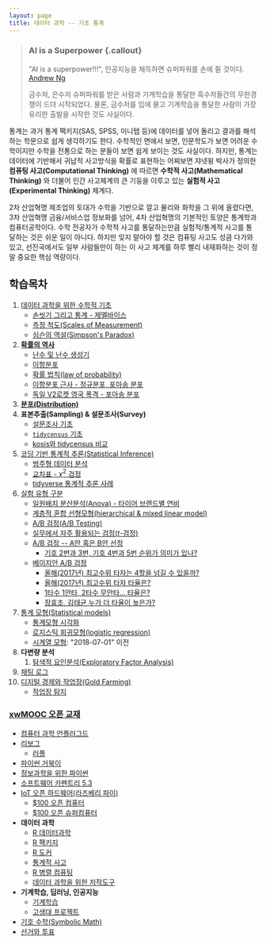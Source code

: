 ```yaml
---
layout: page
title: 데이터 과학 -- 기초 통계
---
```


> ### AI is a Superpower {.callout}
>
> "AI is a superpower!!!", 인공지능을 체득하면 슈퍼파워를 손에 쥘 것이다. [Andrew Ng](https://twitter.com/andrewyng/status/728986380638916609)
>
> 금수저, 은수저 슈퍼파워를 받은 사람과 기계학습을 통달한 흑수저들간의 무한경쟁이 드뎌 시작되었다. 물론, 
> 금수저를 입에 물고 기계학습을 통달한 사람이 가장 유리한 출발을 시작한 것도 사실이다.

통계는 과거 통계 팩키지(SAS, SPSS, 미니탭 등)에 데이터를 넣어 돌리고 결과를 해석하는 학문으로 쉽게 생각하기도 한다. 
수학적인 면에서 보면, 인문학도가 보면 어려운 수학이지만 수학을 전통으로 하는 분들이 보면 쉽게 보이는 것도 사실이다. 
하지만, 통계는 데이터에 기반해서 귀납적 사고방식을 확률로 표현하는 어찌보면 쟈넷윙 박사가 정의한 **컴퓨팅 사고(Computational Thinking)** 에 따르면 
 **수학적 사고(Mathematical Thinking)** 와 더불어 인간 사고체계의 큰 기둥을 이루고 있는 **실험적 사고(Experimental Thinking)** 체계다. 

2차 산업혁명 제조업의 토대가 수학을 기반으로 깔고 물리와 화학을 그 위에 올렸다면, 3차 산업혁명 금융/서비스업 정보화를 넘어,
4차 산업혁명의 기본적인 토양은 통계학과 컴퓨터공학이다. 수학 전공자가 수학적 사고를 통달하는만큼 실험적/통계적 사고를 통달하는 것은 쉬운 일이 아니다. 
하지만 잊지 말아야 할 것은 컴퓨팅 사고도 성큼 다가와 있고, 선진국에서도 일부 사람들만이 하는 이 사고 체계를 하루 빨리 내재화하는 것이 정말 
중요한 핵심 역량이다.


## 학습목차 

1. [데이터 과학을 위한 수학적 기초](math-for-data-science.html)
    - [손씻기 그리고 통계 - 제멜바이스](stat-hand-washing.html)
    - [측정 척도(Scales of Measurement)](stat-measurement.html)
    - [심슨의 역설(Simpson's Paradox)](stat-simpson.html)
1. **[확률의 역사](https://statkclee.github.io/r-algorithm/r-history-of-probability.html)**
    - [난수 및 난수 생성기](stat-random-number-generator.html)
    - [이항분포](stat-binomial.html)
    - [확률 법칙(law of probability)](stat-law-of-probability.html)
    - [이항분포 근사 - 정규분포, 포아송 분포](stat-approx-normal-poisson.html)
    - [독일 V2로켓 영국 폭격 - 포아송 분포](stat-flying-bomb-poisson.html)
1. **[분포(Distribution)](stat-distribution.html)**
1. **표본추출(Sampling) & 설문조사(Survey)**
    - [설문조사 기초](survey-sampling-basic.html)
    - [`tidycensus` 기초](tidycensus-basic.html)
    - [kosis와 tidycensus 비교](tidycensus-kosis-comparison.html)
1. [코딩 기반 통계적 추론(Statistical Inference)](stat-inference.html)    
    - [범주형 데이터 분석](stat-categorical-data.html)
    - [교차표 - $\chi^2$ 검정](stat-categorical-data-chisquared.html)
    - [tidyverse 통계적 추론 사례](stat-tidyverse-inference.html)
1. [실험 유형 구분](stat-coursera-doe.html)
    + [일원배치 분산분석(Anova) - 타이어 브랜드별 연비](stat-tire-anova.html)
    + [계층적 혼합 선형모형(hierarchical & mixed linear model)](stat-mixed-linear-model.html)
    + [A/B 검정(A/B Testing)](stat-ab-testing.html)
    + [실무에서 자주 활용되는 검정($t$-검정)](stat-testing.html)
    + [A/B 검정 -- A안 혹은 B안 선정](ab-testing-in-practice.html)
        + [기호 2번과 3번, 기호 4번과 5번 순위가 의미가 있나?](ab-testing-presidential-election.html)
    + [베이지안 A/B 검정](bayesian-ab-testing-in-practice.html)
        + [올해(2017년) 최고수위 타자는 4할을 넘길 수 있을까?](bayesian-best-hitter-2017.html)
        + [올해(2017년) 최고수위 타자 타율은?](bayesian-best-hitter-ci.html)
        + [1타수 1안타, 2타수 무안타... 타율은?](bayesian-empirical-bayes.html)
        + [장효조, 김태균 누가 더 타율이 높은가?](bayesian-ab-testing.html)    
1. [통계 모형(Statistical models)](stat-modeling.html)
    - [통계모형 시각화](stat-model-visualization.html) 
    - [로지스틱 회귀모형(logistic regression)](stat-logistic-regression.html) 
    - [시계열 모형](https://statkclee.github.io/finance/): "2018-07-01" 이전 
1. **다변량 분석**
    1. [탐색적 요인분석(Exploratory Factor Analysis)](stat-exploratory-factor-analysis.html)
1. [채팅 로그](stat-chatting-log.html)
1. [디지털 경제와 작업장(Gold Farming)](stat-gold-farming.html)
    * [작업장 탐지](stat-gold-farming-detection.html)

### [xwMOOC 오픈 교재](https://statkclee.github.io/xwMOOC/)

- [컴퓨터 과학 언플러그드](http://unplugged.xwmooc.org)  
- [리보그](http://reeborg.xwmooc.org)  
     - [러플](http://rur-ple.xwmooc.org)  
- [파이썬 거북이](http://swcarpentry.github.io/python-novice-turtles/index-kr.html)  
- [정보과학을 위한 파이썬](http://python.xwmooc.org)  
- [소프트웨어 카펜트리 5.3](http://swcarpentry.xwmooc.org)
- [IoT 오픈 하드웨어(라즈베리 파이)](http://raspberry-pi.xwmooc.org/)
    - [$100 오픈 컴퓨터](http://computer.xwmooc.org/)   
    - [$100 오픈 슈퍼컴퓨터](http://computers.xwmooc.org/)
- **데이터 과학**
    - [R 데이터과학](http://data-science.xwmooc.org/)
    - [R 팩키지](http://r-pkgs.xwmooc.org/)
    - [R 도커](http://statkclee.github.io/r-docker/)
    - [통계적 사고](http://think-stat.xwmooc.org/)
    - [R 병렬 컴퓨팅](http://parallel.xwmooc.org/)    
    - [데이터 과학을 위한 저작도구](https://statkclee.github.io/ds-authoring/)
- **기계학습, 딥러닝, 인공지능**
    - [기계학습](http://statkclee.github.io/ml)
    - [고생대 프로젝트](http://statkclee.github.io/trilobite)
- [기호 수학(Symbolic Math)](http://sympy.xwmooc.org/)
- [선거와 투표](http://politics.xwmooc.org/)

